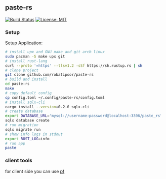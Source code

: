 ## paste-rs 
[![Build Status](https://travis-ci.org/Indiv0/paste-rs.svg?branch=master)](https://travis-ci.org/Indiv0/paste-rs)
[![License: MIT](https://img.shields.io/badge/license-MIT-blue.svg)](LICENSE)

### Setup
Setup Application:

```sh
# install upx and GNU make and git arch linux
sudo pacman -S make upx git
# install rust-lang
curl --proto '=https' --tlsv1.2 -sSf https://sh.rustup.rs | sh
# clone project
git clone github.com/robatipoor/paste-rs
# build and install
cd paste-rs
make
# copy default config 
cp config.toml ~/.config/paste-rs/config.toml
# install sqlx-cli
cargo install --version=0.2.0 sqlx-cli
# create database
export DATABASE_URL="mysql://username:password@localhost:3306/paste_rs"
sqlx database create
# run migration
sqlx migrate run
# show info logs in stdout
export RUST_LOG=info
# run app
paste

```
### client tools
for client side you can use [pf](https://github.com/robatipoor/pf) 
